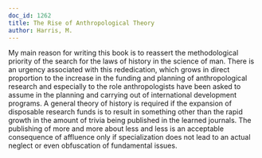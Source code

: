 ```yaml
---
doc_id: 1262
title: The Rise of Anthropological Theory
author: Harris, M.
---
```


My main reason for writing this book is to reassert the methodological
priority of the search for the laws of history in the science of
man.  There is an urgency associated with this rededication, which
grows in direct proportion to the increase in the funding and planning
of anthropological research and especially to the role anthropologists
have been asked to assume in the planning and carrying out of international
development programs.  A general theory of history is required if the 
expansion of disposable research funds is to result in something other than
the rapid growth in the amount of trivia being published in the learned
journals.  The publishing of more and more about less and less is an 
acceptable consequence of affluence only if specialization does not lead
to an actual neglect or even obfuscation of fundamental issues.